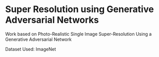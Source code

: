 # Super Resolution using Generative Adversarial Networks

Work based on Photo-Realistic Single Image Super-Resolution Using a Generative Adversarial Network

Dataset Used: ImageNet



